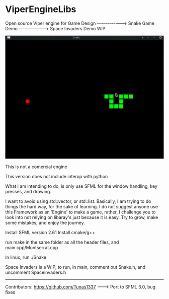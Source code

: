 # ViperEngineLibs
 Open source Viper engine for Game Design ------------> Snake Game Demo
					  ------------> Space Invaders Demo WIP

 ![Snake Game!](snakeGame.gif)

 This is not a comercial engine

 This version does not include interop with python

 What I am intending to do, is only use SFML for the window handling, key presses, and drawing. 

 I want to avoid using std::vector, or std::list. Basically, I am trying to do things the hard way, 
 for the sake of learning. I do not suggest anyone use this Framework as an 'Engine' to make a game, 
 rather, I challenge you to look into not relying on libaray's just because it is easy. Try to grow,
 make some mistakes, and enjoy the journey. 

Install SFML version 2.61
Install cmake/g++

run make 
in the same folder as all the header files, and main.cpp/Montserrat.cpp

In linux, run ./Snake

Space Invaders is a WIP, to run, in main, comment out Snake.h, and uncomment Spaceinvaders.h


--------------------------------------------------------------------------
Contributors:
	https://github.com/Tunas1337 ---> Port to SFML 3.0, bug fixes

 

